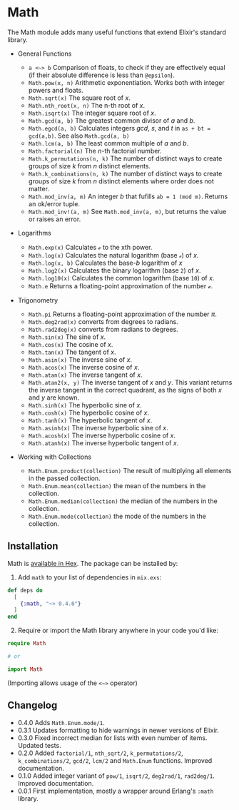 # Math

The Math module adds many useful functions that extend Elixir's standard library.

- General Functions
  - `a <~> b` Comparison of floats, to check if they are effectively equal (if their absolute difference is less than `@epsilon`).
  - `Math.pow(x, n)` Arithmetic exponentiation. Works both with integer powers and floats.
  - `Math.sqrt(x)` The square root of *x*.
  - `Math.nth_root(x, n)` The n-th root of *x*.
  - `Math.isqrt(x)`  The integer square root of *x*.
  - `Math.gcd(a, b)` The greatest common divisor of *a* and *b*.
  - `Math.egcd(a, b)` Calculates integers *gcd*, *s*, and *t* in `as + bt = gcd(a,b)`. See also `Math.gcd(a, b)`
  - `Math.lcm(a, b)` The least common multiple of *a* and *b*.
  - `Math.factorial(n)` The *n*-th factorial number.
  - `Math.k_permutations(n, k)` The number of distinct ways to create groups of size *k* from *n* distinct elements.
  - `Math.k_combinations(n, k)` The number of distinct ways to create groups of size *k* from *n* distinct elements where order does not matter.
  - `Math.mod_inv(a, m)` An integer *b* that fufills `ab = 1 (mod m)`. Returns an ok/error tuple.
  - `Math.mod_inv!(a, m)` See `Math.mod_inv(a, m)`, but returns the value or raises an error.


- Logarithms
  - `Math.exp(x)` Calculates ℯ to the xth power.
  - `Math.log(x)` Calculates the natural logarithm (base `ℯ`) of *x*.
  - `Math.log(x, b)` Calculates the base-*b* logarithm of *x*
  - `Math.log2(x)` Calculates the binary logarithm (base `2`) of *x*.
  - `Math.log10(x)` Calculates the common logarithm (base `10`) of *x*.
  - `Math.e` Returns a floating-point approximation of the number ℯ.

- Trigonometry
  - `Math.pi` Returns a floating-point approximation of the number *π*.
  - `Math.deg2rad(x)` converts from degrees to radians.
  - `Math.rad2deg(x)` converts from radians to degrees.
  - `Math.sin(x)` The sine of *x*.
  - `Math.cos(x)` The cosine of *x*.
  - `Math.tan(x)` The tangent of *x*.
  - `Math.asin(x)` The inverse sine of *x*.
  - `Math.acos(x)` The inverse cosine of *x*.
  - `Math.atan(x)` The inverse tangent of *x*.
  - `Math.atan2(x, y)` The inverse tangent of *x* and *y*. This variant returns the inverse tangent in the correct quadrant, as the signs of both *x* and *y* are known.
  - `Math.sinh(x)` The hyperbolic sine of *x*.
  - `Math.cosh(x)` The hyperbolic cosine of *x*.
  - `Math.tanh(x)` The hyperbolic tangent of *x*.
  - `Math.asinh(x)` The inverse hyperbolic sine of *x*.
  - `Math.acosh(x)` The inverse hyperbolic cosine of *x*.
  - `Math.atanh(x)` The inverse hyperbolic tangent of *x*.

- Working with Collections
  - `Math.Enum.product(collection)` The result of multiplying all elements in the passed collection.
  - `Math.Enum.mean(collection)` the mean of the numbers in the collection.
  - `Math.Enum.median(collection)` the median of the numbers in the collection.
  - `Math.Enum.mode(collection)` the mode of the numbers in the collection.

## Installation

Math is [available in Hex](https://hex.pm/packages/math). The package can be installed by:

1. Add `math` to your list of dependencies in `mix.exs`:

```ex
def deps do
  [
    {:math, "~> 0.4.0"}
  ]
end
```

2. Require or import the Math library anywhere in your code you'd like:

```ex
require Math

# or

import Math
```

(Importing allows usage of the `<~>` operator)

## Changelog
- 0.4.0 Adds `Math.Enum.mode/1`.
- 0.3.1 Updates formatting to hide warnings in newer versions of Elixir.
- 0.3.0 Fixed incorrect median for lists with even number of items. Updated tests.
- 0.2.0 Added `factorial/1`, `nth_sqrt/2`, `k_permutations/2`, `k_combinations/2`, `gcd/2`, `lcm/2` and `Math.Enum` functions. Improved documentation.
- 0.1.0 Added integer variant of `pow/1`, `isqrt/2`, `deg2rad/1`, `rad2deg/1`. Improved documentation.
- 0.0.1 First implementation, mostly a wrapper around Erlang's `:math` library.
